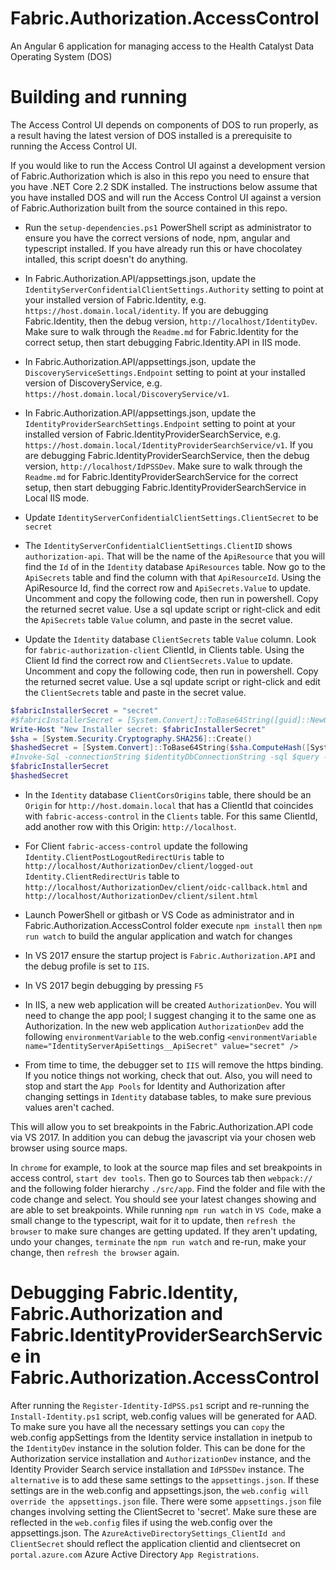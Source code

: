 # Fabric.Authorization.AccessControl
An Angular 6 application for managing access to the Health Catalyst Data Operating System (DOS)

# Building and running
The Access Control UI depends on components of DOS to run properly, as a result having the latest version of DOS installed is a prerequisite to running the Access Control UI.

If you would like to run the Access Control UI against a development version of Fabric.Authorization which is also in this repo you need to ensure that you have .NET Core 2.2 SDK installed. The instructions below assume that you have installed DOS and will run the Access Control UI against a version of Fabric.Authorization built from the source contained in this repo.

- Run the `setup-dependencies.ps1` PowerShell script as administrator to ensure you have the correct versions of node, npm, angular and typescript installed. If you have already run this or have chocolatey intalled, this script doesn't do anything.
- In Fabric.Authorization.API/appsettings.json, update the `IdentityServerConfidentialClientSettings.Authority` setting to point at your installed version of Fabric.Identity, e.g. `https://host.domain.local/identity`. If you are debugging Fabric.Identity, then the debug version, `http://localhost/IdentityDev`. Make sure to walk through the `Readme.md` for Fabric.Identity for the correct setup, then start debugging Fabric.Identity.API in IIS mode.

- In Fabric.Authorization.API/appsettings.json, update the `DiscoveryServiceSettings.Endpoint` setting to point at your installed version of DiscoveryService, e.g. `https://host.domain.local/DiscoveryService/v1`.

- In Fabric.Authorization.API/appsettings.json, update the `IdentityProviderSearchSettings.Endpoint` setting to point at your installed version of Fabric.IdentityProviderSearchService, e.g. `https://host.domain.local/IdentityProviderSearchService/v1`. If you are debugging Fabric.IdentityProviderSearchService, then the debug version, `http://localhost/IdPSSDev`. Make sure to walk through the `Readme.md` for Fabric.IdentityProviderSearchService for the correct setup, then start debugging Fabric.IdentityProviderSearchService in Local IIS mode.
- Update `IdentityServerConfidentialClientSettings.ClientSecret` to be `secret`
- The `IdentityServerConfidentialClientSettings.ClientID` shows `authorization-api`. That will be the name of the `ApiResource` that you will find the `Id` of in the `Identity` database `ApiResources` table. Now go to the `ApiSecrets` table and find the column with that `ApiResourceId`. Using the ApiResource Id, find the correct row and  `ApiSecrets.Value` to update. Uncomment and copy the following code, then run in powershell. Copy the returned secret value. Use a sql update script or right-click and edit the `ApiSecrets` table `Value` column, and paste in the secret value.
- Update the `Identity` database `ClientSecrets` table `Value` column. Look for `fabric-authorization-client` ClientId, in Clients table.
  Using the Client Id find the correct row and `ClientSecrets.Value` to update. Uncomment and copy the following code, then run in powershell. Copy the returned secret value. Use a sql update script or right-click and edit the `ClientSecrets` table and paste in the secret value.

```powershell
$fabricInstallerSecret = "secret"
#$fabricInstallerSecret = [System.Convert]::ToBase64String([guid]::NewGuid().ToByteArray()).Substring(0,16)
Write-Host "New Installer secret: $fabricInstallerSecret"
$sha = [System.Security.Cryptography.SHA256]::Create()
$hashedSecret = [System.Convert]::ToBase64String($sha.ComputeHash([System.Text.Encoding]::UTF8.GetBytes($fabricInstallerSecret)))
#Invoke-Sql -connectionString $identityDbConnectionString -sql $query -parameters @{value=$hashedSecret} | Out-Null
$fabricInstallerSecret
$hashedSecret
```

- In the `Identity` database `ClientCorsOrigins` table, there should be an `Origin` for `http://host.domain.local` that has a ClientId that coincides with `fabric-access-control` in the `Clients` table. For this same ClientId, add another row with this Origin: `http://localhost`. 
- For Client `fabric-access-control` update the following 
`Identity.ClientPostLogoutRedirectUris` table to `http://localhost/AuthorizationDev/client/logged-out` 
`Identity.ClientRedirectUris` table to `http://localhost/AuthorizationDev/client/oidc-callback.html` and `http://localhost/AuthorizationDev/client/silent.html`

- Launch PowerShell or gitbash or VS Code as administrator and in Fabric.Authorization.AccessControl folder execute `npm install` then `npm run watch` to build the angular application and watch for changes
- In VS 2017 ensure the startup project is `Fabric.Authorization.API` and the debug profile is set to `IIS`.
- In VS 2017 begin debugging by pressing `F5`
- In IIS, a new web application will be created `AuthorizationDev`.  You will need to change the app pool; I suggest changing it to the same one as Authorization.
In the new web application `AuthorizationDev` add the following `environmentVariable` to the web.config 
`<environmentVariable name="IdentityServerApiSettings__ApiSecret" value="secret" />`

- From time to time, the debugger set to `IIS` will remove the https binding.  If you notice things not working, check that out. Also, you will need to stop and start the `App Pools` for Identity and Authorization after changing settings in `Identity` database tables, to make sure previous values aren't cached.

This will allow you to set breakpoints in the Fabric.Authorization.API code via VS 2017. In addition you can debug the javascript via your chosen web browser using source maps. 

In `chrome` for example, to look at the source map files and set breakpoints in access control, `start dev tools`. Then go to Sources tab then `webpack://` and the following folder hierarchy `./src/app`. Find the folder and file with the code change and select. You should see your latest changes showing and are able to set breakpoints. While running `npm run watch` in `VS Code`, make a small change to the typescript, wait for it to update, then `refresh the browser` to make sure changes are getting updated. If they aren't updating, undo your changes, `terminate` the `npm run watch` and re-run, make your change, then `refresh the browser` again.

# Debugging Fabric.Identity, Fabric.Authorization and Fabric.IdentityProviderSearchService in Fabric.Authorization.AccessControl
After running the `Register-Identity-IdPSS.ps1` script and re-running the `Install-Identity.ps1` script, web.config values will be generated for AAD.
To make sure you have all the necessary settings you can `copy` the web.config appSettings from the Identity service installation in inetpub to the `IdentityDev` instance in the solution folder.
This can be done for the Authorization service installation and `AuthorizationDev` instance, and the Identity Provider Search service installation and `IdPSSDev` instance.
The `alternative` is to add these same settings to the `appsettings.json`. If these settings are in the web.config and appsettings.json, the `web.config will override the appsettings.json` file.
There were some `appsettings.json` file changes involving setting the ClientSecret to 'secret'. Make sure these are reflected in the `web.config` files if using the web.config over the appsettings.json.
The `AzureActiveDirectorySettings_ClientId and ClientSecret` should reflect the application clientid and clientsecret on `portal.azure.com` Azure Active Directory `App Registrations`.





